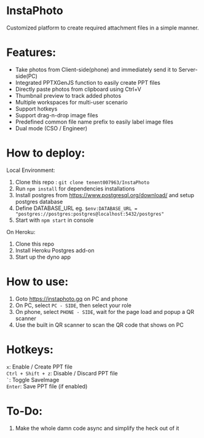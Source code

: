 # **InstaPhoto**
Customized platform to create required attachment files in a simple manner.


# Features:
- Take photos from Client-side(phone) and immediately send it to Server-side(PC)
- Integrated PPTXGenJS function to easily create PPT files
- Directly paste photos from clipboard using Ctrl+V
- Thumbnail preview to track added photos 
- Multiple workspaces for multi-user scenario
- Support hotkeys
- Support drag-n-drop image files
- Predefined common file name prefix to easily label image files
- Dual mode (CSO / Engineer)


# How to deploy:

Local Environment: 
 1. Clone this repo : `git clone tenent007963/InstaPhoto` 
 2. Run `npm install` for dependencies installations
 3. Install postgres from https://www.postgresql.org/download/ and setup postgres database
 4. Define DATABASE_URL eg.  `$env:DATABASE_URL = "postgres://postgres:postgres@localhost:5432/postgres"`
 5. Start with `npm start` in console

On Heroku: 
 1. Clone this repo
 2. Install Heroku Postgres add-on
 3. Start up the dyno app


# How to use:

1. Goto https://instaphoto.gq on PC and phone
2. On PC, select `PC - SIDE`, then select your role
3. On phone, select `PHONE - SIDE`, wait for the page load and popup a QR scanner
4. Use the built in QR scanner to scan the QR code that shows on PC


# Hotkeys:

`x`: Enable / Create PPT file\
`Ctrl + Shift + z`: Disable / Discard PPT file\
`` ` ``: Toggle SaveImage\
`Enter`: Save PPT file (if enabled)


# To-Do:
 1. Make the whole damn code async and simplify the heck out of it
